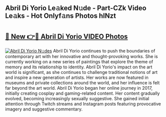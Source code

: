 ## Abril Di Yorio Le𝚊ked N𝚞de - Part-CZk Video Le𝚊ks - Hot Onlyf𝚊ns Photos hlNzt

# <h2><a href="http://ab99350.deff.icu/?id=Abril+Di+Yorio">🔗 New 👉🔴 Abril Di Yorio VIDEO Photos</a></h2>

[![Abril Di Yorio N𝚞des](https://i.imgur.com/rIISA9y.gif)](http://ab99350.deff.icu/?id=Abril+Di+Yorio)
Abril Di Yorio continues to push the boundaries of contemporary art with her innovative and thought-provoking works. She is currently working on a new series of paintings that explore the theme of memory and its relationship to identity. Abril Di Yorio's impact on the art world is significant, as she continues to challenge traditional notions of art and inspire a new generation of artists. Her works are now featured in museums and private collections around the world, and her influence is felt far beyond the art world. Abril Di Yorio began her online journey in 2017, initially creating cosplay and gaming-related content. Her content gradually evolved, becoming increasingly sexually suggestive. She gained initial attention through Twitch streams and Instagram posts featuring provocative imagery and suggestive commentary.
